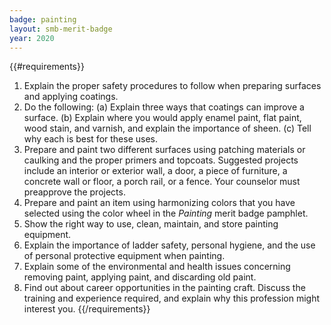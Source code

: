 ```yaml
---
badge: painting
layout: smb-merit-badge
year: 2020
---
```


{{#requirements}}
1. Explain the proper safety procedures to follow when preparing surfaces and applying coatings.
2. Do the following:
    (a) Explain three ways that coatings can improve a surface.
    (b) Explain where you would apply enamel paint, flat paint, wood stain, and varnish, and explain the importance of sheen.
    (c) Tell why each is best for these uses.
3. Prepare and paint two different surfaces using patching materials or caulking and the proper primers and topcoats. Suggested projects include an interior or exterior wall, a door, a piece of furniture, a concrete wall or floor, a porch rail, or a fence. Your counselor must preapprove the projects.
4. Prepare and paint an item using harmonizing colors that you have selected using the color wheel in the *Painting* merit badge pamphlet.
5. Show the right way to use, clean, maintain, and store painting equipment.
6. Explain the importance of ladder safety, personal hygiene, and the use of personal protective equipment when painting.
7. Explain some of the environmental and health issues concerning removing paint, applying paint, and discarding old paint.
8. Find out about career opportunities in the painting craft. Discuss the training and experience required, and explain why this profession might interest you.
{{/requirements}}
